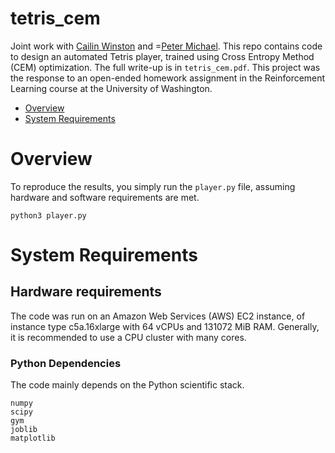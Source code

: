 # tetris_cem

Joint work with [Cailin Winston](https://github.com/cailinw) and =[Peter Michael](https://github.com/ptrmcl). 
This repo contains code to design an automated Tetris player, trained using Cross Entropy Method (CEM)
optimization. The full write-up is in `tetris_cem.pdf`. This project was the response to an open-ended homework assignment in the Reinforcement Learning course at the University of Washington.

- [Overview](#overview)
- [System Requirements](#system-requirements)

# Overview
To reproduce the results, you simply run the `player.py` file, assuming hardware and software requirements are met.
```
python3 player.py
```

# System Requirements
## Hardware requirements
The code was run on an Amazon Web Services (AWS) EC2 instance, of instance type c5a.16xlarge with 64 vCPUs and 131072 MiB RAM. Generally, it is recommended to use a CPU cluster with many cores.

### Python Dependencies
The code mainly depends on the Python scientific stack.

```
numpy
scipy
gym
joblib
matplotlib
```
